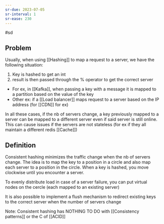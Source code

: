 ```yaml
---
sr-due: 2023-07-05
sr-interval: 1
sr-ease: 230
---
```


#sd

## Problem

Usually, when using [[Hashing]] to map a request to a server, we have the following situation:

1. Key is hashed to get an int
2. result is then passed through the % operator to get the correct server

- For ex, in [[Kafka]], when passing a key with a message it is mapped to a partition based on the value of the key
- Other ex: if a [[Load balancer]] maps request to a server based on the IP address (for [[CDN]] for ex)

In all these cases, if the nb of servers change, a key previously mapped to a server can be mapped to a different server even if said server is still online.
This can cause issues if the servers are not stateless (for ex if they all maintain a different redis [[Cache]])

## Definition

Consistent hashing minimizes the traffic change when the nb of servers change.
The idea is to map the key to a position in a circle and also map each server to a position in the circle.
When a key is hashed, you move clockwise until you encounter a server.

To evenly distribute load in case of a server failure, you can put virtual nodes on the cercle (each mapped to an existing server)

It is also possible to implement a flush mechanism to redirect existing keys to the correct server when the number of servers change

Note: Consistent hashing has NOTHING TO DO with [[Consistency patterns]] or the C of [[ACID]]
